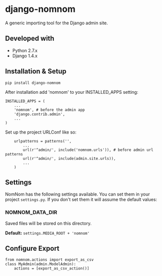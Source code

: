 django-nomnom
=============

A generic importing tool for the Django admin site.

Developed with
--------------

 * Python 2.7.x
 * Django 1.4.x

Installation & Setup
--------------------

    pip install django-nomnom

After installation add 'nomnom' to your INSTALLED_APPS setting:

	INSTALLED_APPS = (
	    ...
	    'nomnom', # before the admin app
	    'django.contrib.admin',
	    ...
	)
	
Set up the project URLConf like so:

        urlpatterns = patterns('',
            ...
            url(r'^admin/', include('nomnom.urls')), # before admin url patterns
            url(r'^admin/', include(admin.site.urls)),
			...
        )

Settings
--------

NomNom has the following settings available. You can set them in your project `settings.py`. If you don't set them it will assume the default values:

### NOMNOM\_DATA\_DIR
Saved files will be stored on this directory.

**Default:** `settings.MEDIA_ROOT + 'nomnom'`

Configure Export
----------------

    from nomnom.actions import export_as_csv
    class MyAdmin(admin.ModelAdmin):
        actions = [export_as_csv_action()]
